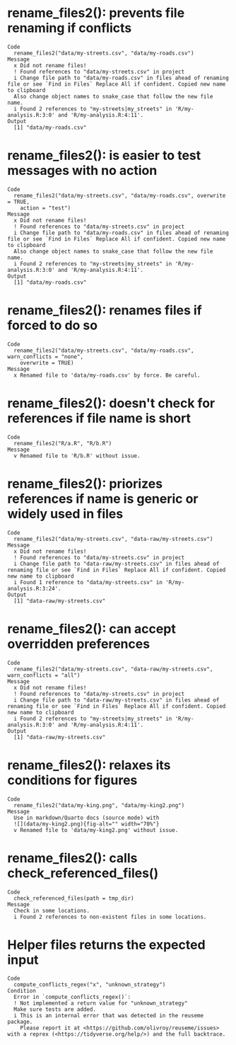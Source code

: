 # rename_files2(): prevents file renaming if conflicts

    Code
      rename_files2("data/my-streets.csv", "data/my-roads.csv")
    Message
      x Did not rename files!
      ! Found references to "data/my-streets.csv" in project
      i Change file path to "data/my-roads.csv" in files ahead of renaming file or see `Find in Files` Replace All if confident. Copied new name to clipboard
      Also change object names to snake_case that follow the new file name.
      i Found 2 references to "my-streets|my_streets" in 'R/my-analysis.R:3:0' and 'R/my-analysis.R:4:11'.
    Output
      [1] "data/my-roads.csv"

# rename_files2(): is easier to test messages with no action

    Code
      rename_files2("data/my-streets.csv", "data/my-roads.csv", overwrite = TRUE,
        action = "test")
    Message
      x Did not rename files!
      ! Found references to "data/my-streets.csv" in project
      i Change file path to "data/my-roads.csv" in files ahead of renaming file or see `Find in Files` Replace All if confident. Copied new name to clipboard
      Also change object names to snake_case that follow the new file name.
      i Found 2 references to "my-streets|my_streets" in 'R/my-analysis.R:3:0' and 'R/my-analysis.R:4:11'.
    Output
      [1] "data/my-roads.csv"

# rename_files2(): renames files if forced to do so

    Code
      rename_files2("data/my-streets.csv", "data/my-roads.csv", warn_conflicts = "none",
        overwrite = TRUE)
    Message
      x Renamed file to 'data/my-roads.csv' by force. Be careful.

# rename_files2(): doesn't check for references if file name is short

    Code
      rename_files2("R/a.R", "R/b.R")
    Message
      v Renamed file to 'R/b.R' without issue.

# rename_files2(): priorizes references if name is generic or widely used in files

    Code
      rename_files2("data/my-streets.csv", "data-raw/my-streets.csv")
    Message
      x Did not rename files!
      ! Found references to "data/my-streets.csv" in project
      i Change file path to "data-raw/my-streets.csv" in files ahead of renaming file or see `Find in Files` Replace All if confident. Copied new name to clipboard
      i Found 1 reference to "data/my-streets.csv" in 'R/my-analysis.R:3:24'.
    Output
      [1] "data-raw/my-streets.csv"

# rename_files2(): can accept overridden preferences

    Code
      rename_files2("data/my-streets.csv", "data-raw/my-streets.csv", warn_conflicts = "all")
    Message
      x Did not rename files!
      ! Found references to "data/my-streets.csv" in project
      i Change file path to "data-raw/my-streets.csv" in files ahead of renaming file or see `Find in Files` Replace All if confident. Copied new name to clipboard
      i Found 2 references to "my-streets|my_streets" in 'R/my-analysis.R:3:0' and 'R/my-analysis.R:4:11'.
    Output
      [1] "data-raw/my-streets.csv"

# rename_files2(): relaxes its conditions for figures

    Code
      rename_files2("data/my-king.png", "data/my-king2.png")
    Message
      Use in markdown/Quarto docs (source mode) with
      ![](data/my-king2.png){fig-alt="" width="70%"}
      v Renamed file to 'data/my-king2.png' without issue.

# rename_files2(): calls check_referenced_files()

    Code
      check_referenced_files(path = tmp_dir)
    Message
      Check in some locations.
      i Found 2 references to non-existent files in some locations.

# Helper files returns the expected input

    Code
      compute_conflicts_regex("x", "unknown_strategy")
    Condition
      Error in `compute_conflicts_regex()`:
      ! Not implemented a return value for "unknown_strategy"
      Make sure tests are added.
      i This is an internal error that was detected in the reuseme package.
        Please report it at <https://github.com/olivroy/reuseme/issues> with a reprex (<https://tidyverse.org/help/>) and the full backtrace.

